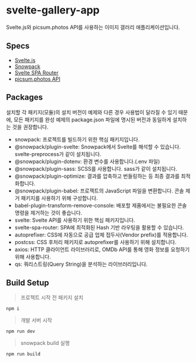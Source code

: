 # svelte-gallery-app
Svelte.js와 picsum.photos API를 사용하는 이미지 갤러리 애플리케이션입니다.

## Specs
+ [Svelte.js](https://svelte.dev/)
+ [Snowpack](https://www.snowpack.dev/)
+ [Svelte SPA Router](https://github.com/ItalyPaleAle/svelte-spa-router)
+ [picsum.photos API](https://picsum.photos/)


## Packages
설치할 각 패키지(모듈)의 설치 버전이 예제와 다른 경우 사용법이 달라질 수 있기 때문에,
모든 패키지를 완성 예제의 package.json 파일에 명시된 버전과 동일하게 설치하는 것을 권장합니다.

+ snowpack: 프로젝트를 빌드하기 위한 핵심 패키지입니다.
+ @snowpack/plugin-svelte: Snowpack에서 Svelte를 해석할 수 있습니다. svelte-preprocess가 같이 설치됩니다.
+ @snowpack/plugin-dotenv: 환경 변수를 사용합니다.(.env 파일)
+ @snowpack/plugin-sass: SCSS를 사용합니다. sass가 같이 설치됩니다.
+ @snowpack/plugin-optimize: 결과를 압축하고 번들링하는 등 최종 결과를 최적화합니다.
+ @snowpack/plugin-babel: 프로젝트의 JavaScript 파일을 변환합니다. 콘솔 제거 패키지를 사용하기 위해 구성합니다.
+ babel-plugin-transform-remove-console: 배포할 제품에서는 불필요한 콘솔 명령을 제거하는 것이 좋습니다.
+ svelte: Svelte API를 사용하기 위한 핵심 패키지입니다.
+ svelte-spa-router: SPA에 최적화된 Hash 기반 라우팅을 활용할 수 있습니다.
+ autoprefixer: CSS에 자동으로 공급 업체 접두사(Vendor prefix)를 적용합니다.
+ postcss: CSS 후처리 패키지로 autoprefixer를 사용하기 위해 설치합니다.
+ axios: HTTP 클라이언트 라이브러리로, OMDb API를 통해 영화 정보를 요청하기 위해 사용합니다.
+ qs: 쿼리스트링(Query String)을 분석하는 라이브러리입니다.

## Build Setup
> 프로젝트 시작 전 패키지 설치
```
npm i
```
> 개발 서버 시작
```
npm run dev
```
> snowpack build 실행
```
npm run build
```

